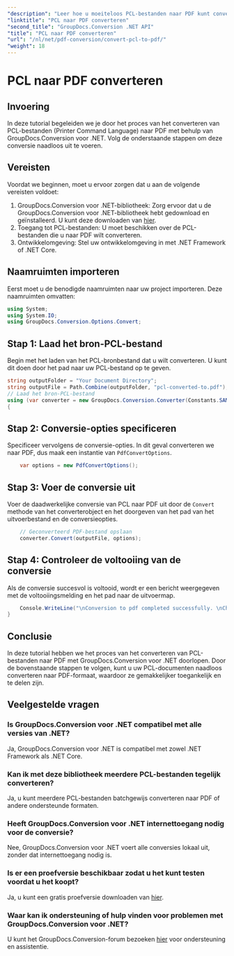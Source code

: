 ```yaml
---
"description": "Leer hoe u moeiteloos PCL-bestanden naar PDF kunt converteren met GroupDocs.Conversion voor .NET. Volg onze stapsgewijze handleiding."
"linktitle": "PCL naar PDF converteren"
"second_title": "GroupDocs.Conversion .NET API"
"title": "PCL naar PDF converteren"
"url": "/nl/net/pdf-conversion/convert-pcl-to-pdf/"
"weight": 18
---
```


# PCL naar PDF converteren

## Invoering
In deze tutorial begeleiden we je door het proces van het converteren van PCL-bestanden (Printer Command Language) naar PDF met behulp van GroupDocs.Conversion voor .NET. Volg de onderstaande stappen om deze conversie naadloos uit te voeren.
## Vereisten
Voordat we beginnen, moet u ervoor zorgen dat u aan de volgende vereisten voldoet:
1. GroupDocs.Conversion voor .NET-bibliotheek: Zorg ervoor dat u de GroupDocs.Conversion voor .NET-bibliotheek hebt gedownload en geïnstalleerd. U kunt deze downloaden van [hier](https://releases.groupdocs.com/conversion/net/).
2. Toegang tot PCL-bestanden: U moet beschikken over de PCL-bestanden die u naar PDF wilt converteren.
3. Ontwikkelomgeving: Stel uw ontwikkelomgeving in met .NET Framework of .NET Core.

## Naamruimten importeren
Eerst moet u de benodigde naamruimten naar uw project importeren. Deze naamruimten omvatten:
```csharp
using System;
using System.IO;
using GroupDocs.Conversion.Options.Convert;
```
## Stap 1: Laad het bron-PCL-bestand
Begin met het laden van het PCL-bronbestand dat u wilt converteren. U kunt dit doen door het pad naar uw PCL-bestand op te geven.
```csharp
string outputFolder = "Your Document Directory";
string outputFile = Path.Combine(outputFolder, "pcl-converted-to.pdf");
// Laad het bron-PCL-bestand
using (var converter = new GroupDocs.Conversion.Converter(Constants.SAMPLE_PCL))
{
```
## Stap 2: Conversie-opties specificeren
Specificeer vervolgens de conversie-opties. In dit geval converteren we naar PDF, dus maak een instantie van `PdfConvertOptions`.
```csharp
	var options = new PdfConvertOptions();
```
## Stap 3: Voer de conversie uit
Voer de daadwerkelijke conversie van PCL naar PDF uit door de `Convert` methode van het converterobject en het doorgeven van het pad van het uitvoerbestand en de conversieopties.
```csharp
	// Geconverteerd PDF-bestand opslaan
	converter.Convert(outputFile, options);
```
## Stap 4: Controleer de voltooiing van de conversie
Als de conversie succesvol is voltooid, wordt er een bericht weergegeven met de voltooiingsmelding en het pad naar de uitvoermap.
```csharp
	Console.WriteLine("\nConversion to pdf completed successfully. \nCheck output in {0}", outputFolder);
}
```

## Conclusie
In deze tutorial hebben we het proces van het converteren van PCL-bestanden naar PDF met GroupDocs.Conversion voor .NET doorlopen. Door de bovenstaande stappen te volgen, kunt u uw PCL-documenten naadloos converteren naar PDF-formaat, waardoor ze gemakkelijker toegankelijk en te delen zijn.
## Veelgestelde vragen
### Is GroupDocs.Conversion voor .NET compatibel met alle versies van .NET?
Ja, GroupDocs.Conversion voor .NET is compatibel met zowel .NET Framework als .NET Core.
### Kan ik met deze bibliotheek meerdere PCL-bestanden tegelijk converteren?
Ja, u kunt meerdere PCL-bestanden batchgewijs converteren naar PDF of andere ondersteunde formaten.
### Heeft GroupDocs.Conversion voor .NET internettoegang nodig voor de conversie?
Nee, GroupDocs.Conversion voor .NET voert alle conversies lokaal uit, zonder dat internettoegang nodig is.
### Is er een proefversie beschikbaar zodat u het kunt testen voordat u het koopt?
Ja, u kunt een gratis proefversie downloaden van [hier](https://releases.groupdocs.com/).
### Waar kan ik ondersteuning of hulp vinden voor problemen met GroupDocs.Conversion voor .NET?
U kunt het GroupDocs.Conversion-forum bezoeken [hier](https://forum.groupdocs.com/c/conversion/11) voor ondersteuning en assistentie.